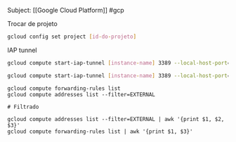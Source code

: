 Subject: [[Google Cloud Platform]] #gcp  

Trocar de projeto
```bash
gcloud config set project [id-do-projeto]
```

IAP tunnel
```bash
gcloud compute start-iap-tunnel [instance-name] 3389 --local-host-port=localhost:3389 --zone=southamerica-east1-a
```

```bash
gcloud compute start-iap-tunnel [instance-name] 3389 --local-host-port=localhost:3389 --zone=us-central1-a
```

```[bash]
gcloud compute forwarding-rules list
gcloud compute addresses list --filter=EXTERNAL

# Filtrado

gcloud compute addresses list --filter=EXTERNAL | awk '{print $1, $2, $3}'
gcloud compute forwarding-rules list | awk '{print $1, $3}'
```
